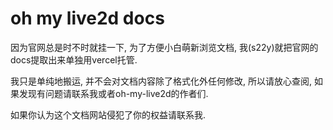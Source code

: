# oh my live2d docs

因为官网总是时不时就挂一下, 为了方便小白萌新浏览文档, 我(s22y)就把官网的docs提取出来单独用vercel托管.

我只是单纯地搬运, 并不会对文档内容除了格式化外任何修改, 所以请放心查阅, 如果发现有问题请联系我或者oh-my-live2d的作者们.

如果你认为这个文档网站侵犯了你的权益请联系我.
